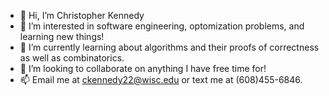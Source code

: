 - 👋 Hi, I’m Christopher Kennedy
- 👀 I’m interested in software engineering, optomization problems, and learning new things!
- 🌱 I’m currently learning about algorithms and their proofs of correctness as well as combinatorics.
- 💞️ I’m looking to collaborate on anything I have free time for!
- 📫 Email me at ckennedy22@wisc.edu or text me at (608)455-6846.
